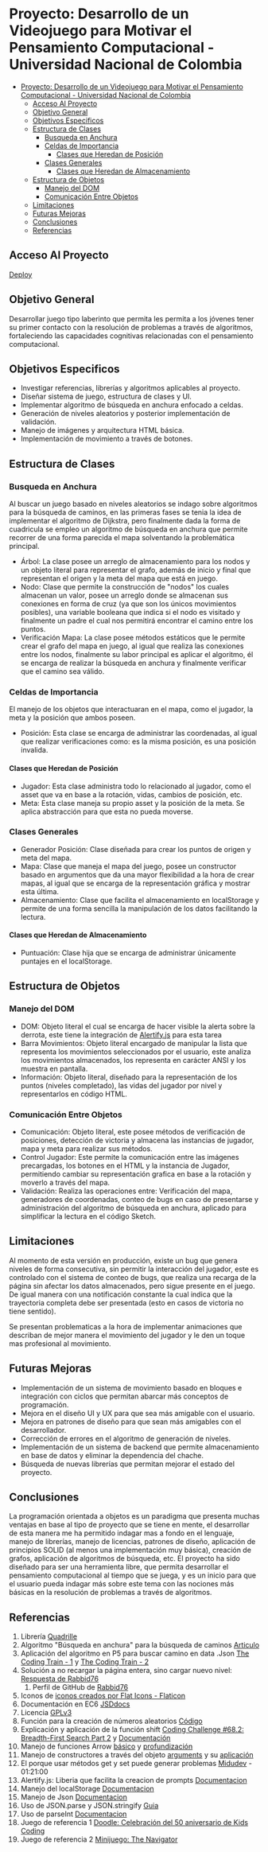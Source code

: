 # Proyecto: Desarrollo de un Videojuego para Motivar el Pensamiento Computacional - Universidad Nacional de Colombia

- [Proyecto: Desarrollo de un Videojuego para Motivar el Pensamiento Computacional - Universidad Nacional de Colombia](#proyecto-desarrollo-de-un-videojuego-para-motivar-el-pensamiento-computacional---universidad-nacional-de-colombia)
  - [Acceso Al Proyecto](#acceso-al-proyecto)
  - [Objetivo General](#objetivo-general)
  - [Objetivos Especificos](#objetivos-especificos)
  - [Estructura de Clases](#estructura-de-clases)
    - [Busqueda en Anchura](#busqueda-en-anchura)
    - [Celdas de Importancia](#celdas-de-importancia)
      - [Clases que Heredan de Posición](#clases-que-heredan-de-posición)
    - [Clases Generales](#clases-generales)
      - [Clases que Heredan de Almacenamiento](#clases-que-heredan-de-almacenamiento)
  - [Estructura de Objetos](#estructura-de-objetos)
    - [Manejo del DOM](#manejo-del-dom)
    - [Comunicación Entre Objetos](#comunicación-entre-objetos)
  - [Limitaciones](#limitaciones)
  - [Futuras Mejoras](#futuras-mejoras)
  - [Conclusiones](#conclusiones)
  - [Referencias](#referencias)

## Acceso Al Proyecto

[Deploy](https://aprender-programacion-p5.vercel.app/)

## Objetivo General

Desarrollar juego tipo laberinto que permita les permita a los jóvenes tener su primer contacto con la resolución de problemas a través de algoritmos, fortaleciendo las capacidades cognitivas relacionadas con el pensamiento computacional.

## Objetivos Especificos

- Investigar referencias, librerías y algoritmos aplicables al proyecto.
- Diseñar sistema de juego, estructura de clases y UI.
- Implementar algoritmo de búsqueda en anchura enfocado a celdas.
- Generación de niveles aleatorios y posterior implementación de validación.
- Manejo de imágenes y arquitectura HTML básica.
- Implementación de movimiento a través de botones.

## Estructura de Clases

### Busqueda en Anchura

Al buscar un juego basado en niveles aleatorios se indago sobre algoritmos para la búsqueda de caminos, en las primeras fases se tenia la idea de implementar el algoritmo de Dijkstra, pero finalmente dada la forma de cuadricula se empleo un algoritmo de búsqueda en anchura que permite recorrer de una forma parecida el mapa solventando la problemática principal.

- Árbol: La clase posee un arreglo de almacenamiento para los nodos y un objeto literal para representar el grafo, además de inicio y final que representan el origen y la meta del mapa que está en juego.
- Nodo: Clase que permite la construcción de "nodos" los cuales almacenan un valor, posee un arreglo donde se almacenan sus conexiones en forma de cruz (ya que son los únicos movimientos posibles), una variable booleana que indica si el nodo es visitado y finalmente un padre el cual nos permitirá encontrar el camino entre los puntos.
- Verificación Mapa: La clase posee métodos estáticos que le permite crear el grafo del mapa en juego, al igual que realiza las conexiones entre los nodos, finalmente su labor principal es aplicar el algoritmo, él se encarga de realizar la búsqueda en anchura y finalmente verificar que el camino sea válido.

### Celdas de Importancia

El manejo de los objetos que interactuaran en el mapa, como el jugador, la meta y la posición que ambos poseen.

- Posición: Esta clase se encarga de administrar las coordenadas, al igual que realizar verificaciones como: es la misma posición, es una posición invalida.

#### Clases que Heredan de Posición

- Jugador: Esta clase administra todo lo relacionado al jugador, como el asset que va en base a la rotación, vidas, cambios de posición, etc.
- Meta: Esta clase maneja su propio asset y la posición de la meta. Se aplica abstracción para que esta no pueda moverse.

### Clases Generales

- Generador Posición: Clase diseñada para crear los puntos de origen y meta del mapa.
- Mapa: Clase que maneja el mapa del juego, posee un constructor basado en argumentos que da una mayor flexibilidad a la hora de crear mapas, al igual que se encarga de la representación gráfica y mostrar esta última.
- Almacenamiento: Clase que facilita el almacenamiento en localStorage y permite de una forma sencilla la manipulación de los datos facilitando la lectura.

#### Clases que Heredan de Almacenamiento

- Puntuación: Clase hija que se encarga de administrar únicamente puntajes en el localStorage.

## Estructura de Objetos

### Manejo del DOM

- DOM: Objeto literal el cual se encarga de hacer visible la alerta sobre la derrota, este tiene la integración de [Alertify.js](https://alertifyjs.com) para esta tarea
- Barra Movimientos: Objeto literal encargado de manipular la lista que representa los movimientos seleccionados por el usuario, este analiza los movimientos almacenados, los representa en carácter ANSI y los muestra en pantalla.
- Información: Objeto literal, diseñado para la representación de los puntos (niveles completado), las vidas del jugador por nivel y representarlos en código HTML.

### Comunicación Entre Objetos

- Comunicación: Objeto literal, este posee métodos de verificación de posiciones, detección de victoria y almacena las instancias de jugador, mapa y meta para realizar sus métodos.
- Control Jugador: Este permite la comunicación entre las imágenes precargadas, los botones en el HTML y la instancia de Jugador, permitiendo cambiar su representación grafica en base a la rotación y moverlo a través del mapa.
- Validación: Realiza las operaciones entre: Verificación del mapa, generadores de coordenadas, conteo de bugs en caso de presentarse y administración del algoritmo de búsqueda en anchura, aplicado para simplificar la lectura en el código Sketch.

## Limitaciones

Al momento de esta versión en producción, existe un bug que genera niveles de forma consecutiva, sin permitir la interacción del jugador, este es controlado con el sistema de conteo de bugs, que realiza una recarga de la página sin afectar los datos almacenados, pero sigue presente en el juego. De igual manera con una notificación constante la cual indica que la trayectoria completa debe ser presentada (esto en casos de victoria no tiene sentido).

Se presentan problematicas a la hora de implementar animaciones que describan de mejor manera el movimiento del jugador y le den un toque mas profesional al movimiento.

## Futuras Mejoras

- Implementación de un sistema de movimiento basado en bloques e integración con ciclos que permitan abarcar más conceptos de programación.
- Mejora en el diseño UI y UX para que sea más amigable con el usuario.
- Mejora en patrones de diseño para que sean más amigables con el desarrollador.
- Corrección de errores en el algoritmo de generación de niveles.
- Implementación de un sistema de backend que permite almacenamiento en base de datos y eliminar la dependencia del chache.
- Búsqueda de nuevas librerías que permitan mejorar el estado del proyecto.

## Conclusiones

La programación orientada a objetos es un paradigma que presenta muchas ventajas en base al tipo de proyecto que se tiene en mente, el desarrollar de esta manera me ha permitido indagar mas a fondo en el lenguaje, manejo de librerías, manejo de licencias, patrones de diseño, aplicación de principios SOLID (al menos una implementación muy básica), creación de grafos, aplicación de algoritmos de búsqueda, etc.
El proyecto ha sido diseñado para ser una herramienta libre, que permita desarrollar el pensamiento computacional al tiempo que se juega, y es un inicio para que el usuario pueda indagar más sobre este tema con las nociones más básicas en la resolución de problemas a través de algoritmos.

## Referencias

1. Librería [Quadrille](https://github.com/objetos/p5.quadrille.js/blob/main/p5.quadrille.js)
2. Algoritmo "Búsqueda en anchura" para la búsqueda de caminos [Articulo](https://es.wikipedia.org/wiki/B%C3%BAsqueda_en_anchura)
3. Aplicación del algoritmo en P5 para buscar camino en data .Json [The Coding Train - 1](https://www.youtube.com/watch?v=piBq7VD0ZSo) y [The Coding Train - 2](https://www.youtube.com/watch?v=-he67EEM6z0)
4. Solución a no recargar la página entera, sino cargar nuevo nivel: [Respuesta de Rabbid76](https://stackoverflow.com/questions/61724523/reset-sketch-in-p5js)
   1. Perfil de GitHub de [Rabbid76](https://github.com/Rabbid76)
5. Iconos de [iconos creados por Flat Icons - Flaticon](https://www.flaticon.es/iconos-gratis/)
6. Documentación en EC6 [JSDdocs](https://stackoverflow.com/questions/41715994/how-to-document-ecma6-classes-with-jsdoc)
7. Licencia [GPLv3](http://www.gnu.org/licenses/gpl.html)
8. Función para la creación de números aleatorios [Código](https://desarrolloweb.com/articulos/763.php)
9. Explicación y aplicación de la función shift
   [Coding Challenge #68.2: Breadth-First Search Part 2](https://www.youtube.com/watch?v=-he67EEM6z0) y [Documentación](https://developer.mozilla.org/es/docs/Web/JavaScript/Reference/Global_Objects/Array/shift)
10. Manejo de funciones Arrow [básico](https://javascript.info/arrow-functions-basics) y [profundización](https://javascript.info/arrow-functions)
11. Manejo de constructores a través del objeto [arguments](https://developer.mozilla.org/es/docs/Web/JavaScript/Reference/Functions/arguments) y su [aplicación](https://github.com/objetos/p5.quadrille.js/blob/main/p5.quadrille.js)
12. El porque usar métodos get y set puede generar problemas [Midudev](https://www.twitch.tv/videos/1274644444) - 01:21:00
13. Alertify.js: Liberia que facilita la creacion de prompts [Documentacion](https://alertifyjs.com/)
14. Manejo del localStorage [Documentacion](https://developer.mozilla.org/es/docs/Web/API/Window/localStorage)
15. Manejo de Json [Documentacion](https://developer.mozilla.org/es/docs/Learn/JavaScript/Objects/JSON)
16. Uso de JSON.parse y JSON.stringify [Guia](https://platzi.com/clases/2419-javascript-poo-intermedio/39813-jsonparse-y-jsonstringify/?utm_source=google&utm_medium=cpc&utm_campaign=12915366154&utm_adgroup=&utm_content=&gclid=Cj0KCQiAgP6PBhDmARIsAPWMq6kUuduSWZu4F8KdwevWM22Xa6EPxx6DVOyZqRKdwzsOSAxbBHBvISIaArccEALw_wcB&gclsrc=aw.ds)
17. Uso de parseInt [Documentacion](https://developer.mozilla.org/es/docs/Web/JavaScript/Reference/Global_Objects/parseInt)
18. Juego de referencia 1 [Doodle: Celebración del 50 aniversario de Kids Coding](https://www.google.com/doodles/celebrating-50-years-of-kids-coding)
19. Juego de referencia 2 [Minijuego: The Navigator](https://clubpenguin.fandom.com/wiki/The_Navigator)
